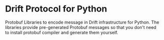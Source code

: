 # Drift Protocol for Python

Protobuf Libraries to encode message in Drift infrastructure for Python.
The libraries provide pre-generated Protobuf messages so that you don't need to install protobuf compiler and generate them yourself.
